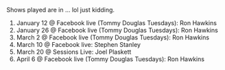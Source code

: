 Shows played are in ... lol just kidding. 

1. January 12 @ Facebook live (Tommy Douglas Tuesdays): Ron Hawkins
1. January 26 @ Facebook live (Tommy Douglas Tuesdays): Ron Hawkins
1. March 2 @ Facebook live (Tommy Douglas Tuesdays): Ron Hawkins
1. March 10 @ Facebook live: Stephen Stanley
1. March 20 @ Sessions Live: Joel Plaskett
1. April 6 @ Facebook live (Tommy Douglas Tuesdays): Ron Hawkins